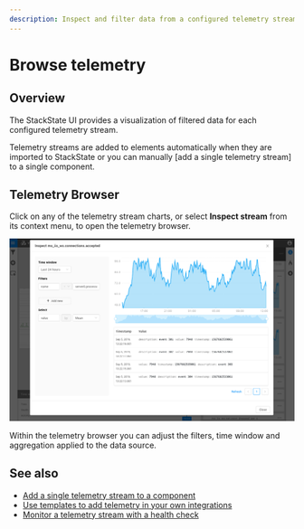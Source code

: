 ```yaml
---
description: Inspect and filter data from a configured telemetry stream
---
```


# Browse telemetry

## Overview

The StackState UI provides a visualization of filtered data for each configured telemetry stream. 

Telemetry streams are added to elements automatically when they are imported to StackState or you can manually [add a single telemetry stream] to a single component.

## Telemetry Browser

Click on any of the telemetry stream charts, or select **Inspect stream** from its context menu, to open the telemetry browser.

![Telemetry browser](/.gitbook/assets/telemetry_browser.png)

Within the telemetry browser you can adjust the filters, time window and aggregation applied to the data source.

## See also

- [Add a single telemetry stream to a component](/use/health-state-and-alerts/add-telemetry-to-element.md)
- [Use templates to add telemetry in your own integrations](/configure/telemetry/telemetry_synchronized_topology.md)
- [Monitor a telemetry stream with a health check](/use/health-state-and-alerts/add-a-health-check.md)
